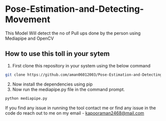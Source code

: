 # Pose-Estimation-and-Detecting-Movement
This Model Will detect the no of Pull ups done by the person using Mediapipe and OpenCV
 ## How to use this toll in your sytem
 1. First clone this repository in your system using the below command
```bash
git clone https://github.com/aman06012003/Pose-Estimation-and-Detecting-Movement.git
```
2. Now install the dependencies using pip
3. Now run the mediapipe.py file in the command prompt.
```bash
python mediapipe.py
```
If you find any issue in running the tool contact me or find any issue in the code do reach out to me on my email - kapooraman2468@mail.com
